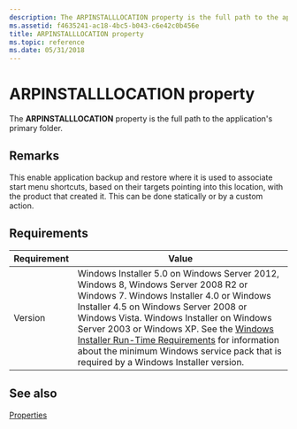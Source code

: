```yaml
---
description: The ARPINSTALLLOCATION property is the full path to the application's primary folder.
ms.assetid: f4635241-ac18-4bc5-b043-c6e42c0b456e
title: ARPINSTALLLOCATION property
ms.topic: reference
ms.date: 05/31/2018
---
```


# ARPINSTALLLOCATION property

The **ARPINSTALLLOCATION** property is the full path to the application's primary folder.

## Remarks

This enable application backup and restore where it is used to associate start menu shortcuts, based on their targets pointing into this location, with the product that created it. This can be done statically or by a custom action.

## Requirements
| Requirement | Value |
|--------------------|--------------------------------------------------------------------------------------------------------------------------------------------------------------------------------------------------------------------------------------------------------------------------------------------------------------------------------------------------------------------------------------------------------------------------------------------------|
| Version<br/> | Windows Installer 5.0 on Windows Server 2012, Windows 8, Windows Server 2008 R2 or Windows 7. Windows Installer 4.0 or Windows Installer 4.5 on Windows Server 2008 or Windows Vista. Windows Installer on Windows Server 2003 or Windows XP. See the [Windows Installer Run-Time Requirements](windows-installer-portal.md) for information about the minimum Windows service pack that is required by a Windows Installer version.|

## See also
<dl>

[Properties](properties.md)

</dl>
